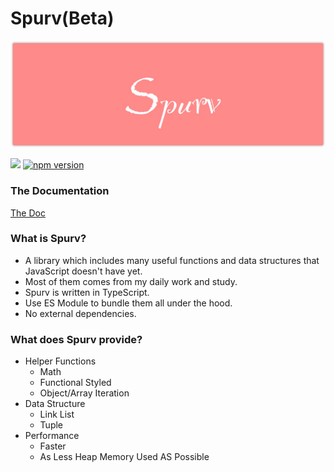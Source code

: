 # Spurv(Beta)

![avatar](https://raw.githubusercontent.com/Freeyayo/ifoo/master/docs/_media/logo.png)

[![](https://data.jsdelivr.com/v1/package/npm/spurv/badge)](https://www.jsdelivr.com/package/npm/spurv)
[![npm version](https://badge.fury.io/js/spurv.svg)](https://badge.fury.io/js/spurv)

### The Documentation
[The Doc](https://freeyayo.github.io/ifoo/#/)

### What is Spurv?
- A library which includes many useful functions and data structures that JavaScript doesn't have yet.
- Most of them comes from my daily work and study.
- Spurv is written in TypeScript.
- Use ES Module to bundle them all under the hood.
- No external dependencies.

### What does Spurv provide?

- Helper Functions 
    - Math
    - Functional Styled
    - Object/Array Iteration
- Data Structure
    - Link List
    - Tuple
- Performance
    - Faster
    - As Less Heap Memory Used AS Possible
